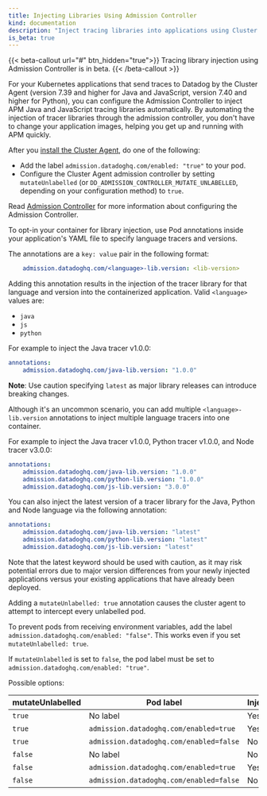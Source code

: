 ```yaml
---
title: Injecting Libraries Using Admission Controller
kind: documentation
description: "Inject tracing libraries into applications using Cluster Agent and Admission Controller"
is_beta: true
---
```


{{< beta-callout url="#" btn_hidden="true">}}
  Tracing library injection using Admission Controller is in beta. 
{{< /beta-callout >}} 

For your Kubernetes applications that send traces to Datadog by the Cluster Agent (version 7.39 and higher for Java and JavaScript, version 7.40 and higher for Python), you can configure the Admission Controller to inject APM Java and JavaScript tracing libraries automatically. By automating the injection of tracer libraries through the admission controller, you don't have to change your application images, helping you get up and running with APM quickly.


After you [install the Cluster Agent][1], do one of the following:
- Add the label `admission.datadoghq.com/enabled: "true"` to your pod.
- Configure the Cluster Agent admission controller by setting `mutateUnlabelled` (or `DD_ADMISSION_CONTROLLER_MUTATE_UNLABELLED`, depending on your configuration method) to `true`.

Read [Admission Controller][2] for more information about configuring the Admission Controller.

To opt-in your container for library injection, use Pod annotations inside your application's YAML file to specify language tracers and versions.


The annotations are a `key: value` pair in the following format:

```yaml
    admission.datadoghq.com/<language>-lib.version: <lib-version>
```

Adding this annotation results in the injection of the tracer library for that language and version into the containerized application.
Valid `<language>` values are:
- `java`
- `js`
- `python`

For example to inject the Java tracer v1.0.0:

```yaml
annotations:
    admission.datadoghq.com/java-lib.version: "1.0.0"
```

**Note**: Use caution specifying `latest` as major library releases can introduce breaking changes.

Although it's an uncommon scenario, you can add multiple `<language>-lib.version` annotations to inject multiple language tracers into one container.

For example to inject the Java tracer v1.0.0, Python tracer v1.0.0, and Node tracer v3.0.0:
```yaml
annotations:
    admission.datadoghq.com/java-lib.version: "1.0.0"
    admission.datadoghq.com/python-lib.version: "1.0.0"
    admission.datadoghq.com/js-lib.version: "3.0.0"
```

You can also inject the latest version of a tracer library for the Java, Python and Node language via the following annotation:
```yaml
annotations:
    admission.datadoghq.com/java-lib.version: "latest"
    admission.datadoghq.com/python-lib.version: "latest"
    admission.datadoghq.com/js-lib.version: "latest"
```

Note that the latest keyword should be used with caution, as it may risk potential errors due to major version differences from your newly injected applications versus your existing applications that have already been deployed. 

Adding a `mutateUnlabelled: true` annotation causes the cluster agent to attempt to intercept every unlabelled pod.

To prevent pods from receiving environment variables, add the label `admission.datadoghq.com/enabled: "false"`. This works even if you set `mutateUnlabelled: true`.

If `mutateUnlabelled` is set to `false`, the pod label must be set to `admission.datadoghq.com/enabled: "true"`.

Possible options:

| mutateUnlabelled | Pod label                               | Injection |
|------------------|-----------------------------------------|-----------|
| `true`           | No label                                | Yes       |
| `true`           | `admission.datadoghq.com/enabled=true`  | Yes       |
| `true`           | `admission.datadoghq.com/enabled=false` | No        |
| `false`          | No label                                | No        |
| `false`          | `admission.datadoghq.com/enabled=true`  | Yes       |
| `false`          | `admission.datadoghq.com/enabled=false` | No        |


[1]: /containers/cluster_agent/
[2]: /containers/cluster_agent/admission_controller/
